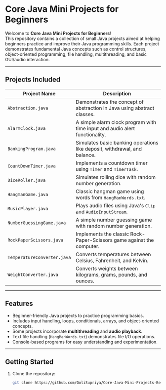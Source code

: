 # Core Java Mini Projects for Beginners

Welcome to **Core Java Mini Projects for Beginners**!  
This repository contains a collection of small Java projects aimed at helping beginners practice and improve their Java programming skills. Each project demonstrates fundamental Java concepts such as control structures, object-oriented programming, file handling, multithreading, and basic GUI/audio interaction.

---

## Projects Included

| Project Name               | Description                                                                 |
|----------------------------|-----------------------------------------------------------------------------|
| `Abstraction.java`         | Demonstrates the concept of abstraction in Java using abstract classes.    |
| `AlarmClock.java`          | A simple alarm clock program with time input and audio alert functionality.|
| `BankingProgram.java`      | Simulates basic banking operations like deposit, withdrawal, and balance.  |
| `CountDownTimer.java`      | Implements a countdown timer using `Timer` and `TimerTask`.                |
| `DiceRoller.java`          | Simulates rolling dice with random number generation.                       |
| `HangmanGame.java`         | Classic hangman game using words from `HangManWords.txt`.                   |
| `MusicPlayer.java`         | Plays audio files using Java's `Clip` and `AudioInputStream`.               |
| `NumberGuessingGame.java`  | A simple number guessing game with random number generation.                |
| `RockPaperScissors.java`   | Implements the classic Rock-Paper-Scissors game against the computer.       |
| `TemperatureConverter.java`| Converts temperatures between Celsius, Fahrenheit, and Kelvin.             |
| `WeightConverter.java`     | Converts weights between kilograms, grams, pounds, and ounces.             |

---

## Features

- Beginner-friendly Java projects to practice programming basics.
- Includes input handling, loops, conditionals, arrays, and object-oriented concepts.
- Some projects incorporate **multithreading** and **audio playback**.
- Text file handling (`HangManWords.txt`) demonstrates file I/O operations.
- Console-based programs for easy understanding and experimentation.

---

## Getting Started

1. Clone the repository:
   ```bash
   git clone https://github.com/GoliSupriya/Core-Java-Mini-Projects-Beginners.git
